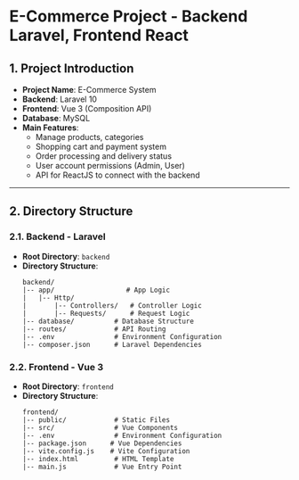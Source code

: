# E-Commerce Project - Backend Laravel, Frontend React

## 1. Project Introduction
- **Project Name**: E-Commerce System
- **Backend**: Laravel 10
- **Frontend**: Vue 3 (Composition API)
- **Database**: MySQL
- **Main Features**:
  - Manage products, categories
  - Shopping cart and payment system
  - Order processing and delivery status
  - User account permissions (Admin, User)
  - API for ReactJS to connect with the backend

---

## 2. Directory Structure

### 2.1. Backend - Laravel
- **Root Directory**: `backend`
- **Directory Structure**:
  ```plaintext
  backend/
  |-- app/                  # App Logic
  |   |-- Http/
  |       |-- Controllers/   # Controller Logic
  |       |-- Requests/      # Request Logic
  |-- database/          # Database Structure
  |-- routes/            # API Routing
  |-- .env               # Environment Configuration
  |-- composer.json      # Laravel Dependencies
  ```

### 2.2. Frontend - Vue 3
- **Root Directory**: `frontend`
- **Directory Structure**:
  ```plaintext
  frontend/
  |-- public/            # Static Files
  |-- src/               # Vue Components
  |-- .env               # Environment Configuration
  |-- package.json      # Vue Dependencies
  |-- vite.config.js    # Vite Configuration  
  |-- index.html         # HTML Template
  |-- main.js            # Vue Entry Point
  ```